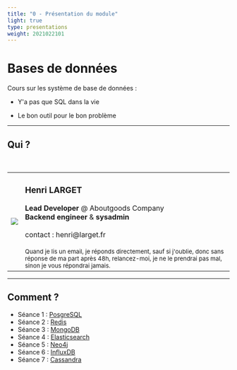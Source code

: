 ```yaml
---
title: "0 - Présentation du module" 
light: true
type: presentations
weight: 2021022101
---
```


# Bases de données

Cours sur les système de base de données :

- Y'a pas que SQL dans la vie

- Le bon outil pour le bon problème


---

## Qui ?
<br/>
<table>

<tr>
    <td><img src="https://www.gravatar.com/avatar/e0922cc7660b5ba1ad72e5c36ea673ef?s=200"/></td>
    <td>
        <h3>Henri LARGET</h3>
        <b>Lead Developer </b>@ Aboutgoods Company
        <br/>
        <b>Backend engineer </b>&<b> sysadmin</b>
        <br/>
        <br/>
        contact : henri@larget.fr
        <br/>
        <br/>
        <small>Quand je lis un email, je réponds directement, sauf si j'oublie, donc sans réponse de ma part après 48h, relancez-moi, je ne le prendrai pas mal, sinon je vous répondrai jamais.</small>
    </td>
</tr>
</table>

---

## Comment ?

- Séance 1 : [PosgreSQL](../1-SQL)
- Séance 2 : [Redis](../2-Redis)
- Séance 3 : [MongoDB](../3-mongodb)
- Séance 4 : [Elasticsearch](../4-elasticsearch)
- Séance 5 : [Neo4j](../5-neo4j)
- Séance 6 : [InfluxDB](../6-influxdb)
- Séance 7 : [Cassandra](../7-cassandra)

